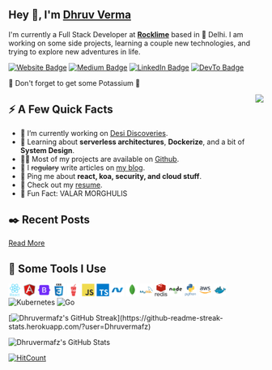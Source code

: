 <h2>Hey 👋, I'm <a href="https://dhruvermafz.vercel.app/">Dhruv Verma</a></h2>
<p>
  I'm currently a Full Stack Developer at
  <strong><a href="https://rocklime.com/">Rocklime</a></strong>
  based in 🌁 Delhi. I am working on some side projects, learning a couple new
  technologies, and trying to explore new adventures in life.
</p>
<p>
  <a href="https://dhruvermafz.in"
    ><img
      src="https://img.shields.io/badge/-dhruvermafz-4E69C8?style=flat-square&labelColor=4E69C8&logo=Firefox&link=https://dhruvermafz.in"
      alt="Website Badge"
  /></a>
  <a href="https://medium.com/@dhruvermafz"
    ><img
      src="https://img.shields.io/badge/-@dhruvermafz-14c767?style=flat-square&labelColor=14c767&logo=Medium&link=https://medium.com/@dhruvermafz"
      alt="Medium Badge"
  /></a>
  <a href="https://www.linkedin.com/in/dhruvermafz/"
    ><img
      src="https://img.shields.io/badge/-@dhruvermafz-0077B5?style=flat-square&labelColor=0077B5&logo=LinkedIn&link=https://www.linkedin.com/in/dhruvermafz/"
      alt="LinkedIn Badge"
  /></a>
  <a href="https://dev.to/Dhruvermafz"
    ><img
      src="https://img.shields.io/badge/-@Dhruvermafz-0A0A0A?style=flat-square&labelColor=0A0A0A&logo=dev.to&link=https://dev.to/Dhruvermafz"
      alt="DevTo Badge"
  /></a>
</p>
<p>🍌 Don't forget to get some Potassium 🍌</p>
<img
  align="right"
  src="https://media1.giphy.com/media/13HgwGsXF0aiGY/giphy.gif"
/>
<h2>⚡️ A Few Quick Facts</h2>
<ul>
  <li>
    🔭 I’m currently working on
    <a href="https://github.com/Dhruvermafz/desi_discoveries"
      >Desi Discoveries</a
    >.
  </li>
  <li>
    🧐 Learning about <strong>serverless architectures</strong>,
    <strong>Dockerize</strong>, and a bit of <strong>System Design</strong>.
  </li>
  <li>
    👨‍💻 Most of my projects are available on
    <a href="https://github.com/Dhruvermafz">Github</a>.
  </li>
  <li>
    📝 I <del>regulary</del> write articles on
    <a href="https://dhruvermafz.in/blogs">my blog</a>.
  </li>
  <li>
    💬 Ping me about <strong>react, koa, security, and cloud stuff</strong>.
  </li>
  <li>
    📙 Check out my
    <a href="https://dhruvermafz.in/">resume</a>.
  </li>
  <li>🎉 Fun Fact: VALAR MORGHULIS</li>
</ul>
<h2>✒️ Recent Posts</h2>
<p>
  <a target="_blank" href="https://dhruvermafz.in/blogs">Read More</a>
</p>
<h2>🚀 Some Tools I Use</h2>
<p align="left">
  <img
    src="https://raw.githubusercontent.com/devicons/devicon/master/icons/react/react-original-wordmark.svg"
    alt="react"
    width="25"
    height="25"
  />
  <img
    src="https://raw.githubusercontent.com/devicons/devicon/master/icons/angularjs/angularjs-original.svg"
    alt="angular-js"
    width="25"
    height="25"
  />
  <img
    src="https://raw.githubusercontent.com/devicons/devicon/master/icons/bootstrap/bootstrap-plain.svg"
    alt="bootstrap"
    width="25"
    height="25"
  />
  <img
    src="https://raw.githubusercontent.com/devicons/devicon/master/icons/css3/css3-original-wordmark.svg"
    alt="css3"
    width="25"
    height="25"
  />
  <img
    src="https://raw.githubusercontent.com/devicons/devicon/master/icons/gulp/gulp-plain.svg"
    alt="gulp"
    width="25"
    height="25"
  />
  <img
    src="https://raw.githubusercontent.com/devicons/devicon/master/icons/javascript/javascript-original.svg"
    alt="javascript"
    width="25"
    height="25"
  />
  <img
    src="https://raw.githubusercontent.com/devicons/devicon/master/icons/typescript/typescript-original.svg"
    alt="typescript"
    width="25"
    height="25"
  />
  <img
    src="https://raw.githubusercontent.com/devicons/devicon/master/icons/dot-net/dot-net-original.svg"
    alt=".NET"
    width="25"
    height="25"
  />
  <img
    src="https://raw.githubusercontent.com/devicons/devicon/master/icons/mongodb/mongodb-original.svg"
    alt="mongodb"
    width="25"
    height="25"
  />
  <img
    src="https://raw.githubusercontent.com/devicons/devicon/master/icons/mysql/mysql-original-wordmark.svg"
    alt="mysql"
    width="25"
    height="25"
  />
  <img
    src="https://raw.githubusercontent.com/devicons/devicon/master/icons/redis/redis-original-wordmark.svg"
    alt="redis"
    width="25"
    height="25"
  />
  <img
    src="https://raw.githubusercontent.com/devicons/devicon/master/icons/nodejs/nodejs-original-wordmark.svg"
    alt="nodejs"
    width="25"
    height="25"
  />
  <img
    src="https://raw.githubusercontent.com/devicons/devicon/master/icons/python/python-original-wordmark.svg"
    alt="python"
    width="25"
    height="25"
  />
  <img
    src="https://raw.githubusercontent.com/github/explore/80688e429a7d4ef2fca1e82350fe8e3517d3494d/topics/aws/aws.png"
    alt="aws"
    width="25"
    height="25"
  />
  <img
    src="https://raw.githubusercontent.com/devicons/devicon/master/icons/docker/docker-original.svg"
    alt="Docker"
    width="25"
    height="25"
  />
  <img
    src="https://www.vectorlogo.zone/logos/kubernetes/kubernetes-icon.svg"
    alt="Kubernetes"
    width="25"
    height="25"
  />
  <img
    src="https://cdn.jsdelivr.net/gh/devicons/devicon/icons/go/go-original.svg"
    alt="Go"
    width="25"
    height="25"
  />
</p>
[<img
  src="https://github-readme-streak-stats.herokuapp.com/?user=Dhruvermafz"
  alt="Dhruvermafz's GitHub Streak"
/>](https://github-readme-streak-stats.herokuapp.com/?user=Dhruvermafz)

<img
  src="https://github-readme-stats.vercel.app/api?username=Dhruvermafz&show_icons=true&count_private=true"
  alt="Dhruvermafz's GitHub Stats"
/>

<p>
  <a
    href="http://hits.dwyl.com/Dhruvermafz/Dhruvermafz/Dhruvermafz.svg?style=flat-square"
    ><img
      src="https://hits.dwyl.com/Dhruvermafz/Dhruvermafz/Dhruvermafz.svg?style=flat-square"
      alt="HitCount"
  /></a>
</p>
